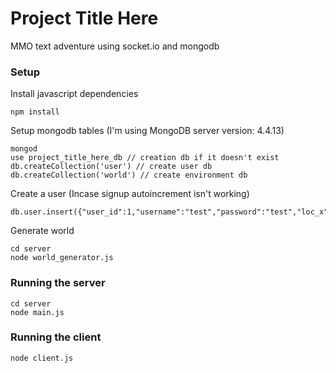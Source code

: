 # Project Title Here
MMO text adventure using socket.io and mongodb

### Setup

Install javascript dependencies
```
npm install
```

Setup mongodb tables (I'm using MongoDB server version: 4.4.13)
```
mongod
use project_title_here_db // creation db if it doesn't exist
db.createCollection('user') // create user db
db.createCollection('world') // create environment db
```

Create a user (Incase signup autoincrement isn't working)
```
db.user.insert({"user_id":1,"username":"test","password":"test","loc_x":0,"loc_y":0,"angle":0,"socket_id":null})
```

Generate world
```
cd server
node world_generator.js
```

### Running the server

```
cd server
node main.js
```

### Running the client

```
node client.js
```
